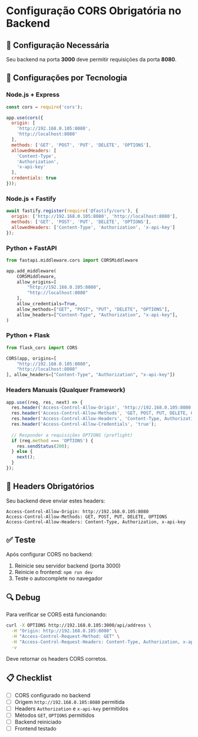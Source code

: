 # Configuração CORS Obrigatória no Backend

## 🎯 **Configuração Necessária**

Seu backend na porta **3000** deve permitir requisições da porta **8080**.

## 🔧 **Configurações por Tecnologia**

### **Node.js + Express**
```javascript
const cors = require('cors');

app.use(cors({
  origin: [
    'http://192.168.0.105:8080',
    'http://localhost:8080'
  ],
  methods: ['GET', 'POST', 'PUT', 'DELETE', 'OPTIONS'],
  allowedHeaders: [
    'Content-Type',
    'Authorization', 
    'x-api-key'
  ],
  credentials: true
}));
```

### **Node.js + Fastify**
```javascript
await fastify.register(require('@fastify/cors'), {
  origin: ['http://192.168.0.105:8080', 'http://localhost:8080'],
  methods: ['GET', 'POST', 'PUT', 'DELETE', 'OPTIONS'],
  allowedHeaders: ['Content-Type', 'Authorization', 'x-api-key']
});
```

### **Python + FastAPI**
```python
from fastapi.middleware.cors import CORSMiddleware

app.add_middleware(
    CORSMiddleware,
    allow_origins=[
        "http://192.168.0.105:8080",
        "http://localhost:8080"
    ],
    allow_credentials=True,
    allow_methods=["GET", "POST", "PUT", "DELETE", "OPTIONS"],
    allow_headers=["Content-Type", "Authorization", "x-api-key"],
)
```

### **Python + Flask**
```python
from flask_cors import CORS

CORS(app, origins=[
    "http://192.168.0.105:8080",
    "http://localhost:8080"
], allow_headers=["Content-Type", "Authorization", "x-api-key"])
```

### **Headers Manuais (Qualquer Framework)**
```javascript
app.use((req, res, next) => {
  res.header('Access-Control-Allow-Origin', 'http://192.168.0.105:8080');
  res.header('Access-Control-Allow-Methods', 'GET, POST, PUT, DELETE, OPTIONS');
  res.header('Access-Control-Allow-Headers', 'Content-Type, Authorization, x-api-key');
  res.header('Access-Control-Allow-Credentials', 'true');
  
  // Responder a requisições OPTIONS (preflight)
  if (req.method === 'OPTIONS') {
    res.sendStatus(200);
  } else {
    next();
  }
});
```

## 🚨 **Headers Obrigatórios**

Seu backend deve enviar estes headers:
```
Access-Control-Allow-Origin: http://192.168.0.105:8080
Access-Control-Allow-Methods: GET, POST, PUT, DELETE, OPTIONS
Access-Control-Allow-Headers: Content-Type, Authorization, x-api-key
```

## ✅ **Teste**

Após configurar CORS no backend:
1. Reinicie seu servidor backend (porta 3000)
2. Reinicie o frontend: `npm run dev`
3. Teste o autocomplete no navegador

## 🔍 **Debug**

Para verificar se CORS está funcionando:
```bash
curl -X OPTIONS http://192.168.0.105:3000/api/address \
  -H "Origin: http://192.168.0.105:8080" \
  -H "Access-Control-Request-Method: GET" \
  -H "Access-Control-Request-Headers: Content-Type, Authorization, x-api-key" \
  -v
```

Deve retornar os headers CORS corretos.

## 📋 **Checklist**

- [ ] CORS configurado no backend
- [ ] Origem `http://192.168.0.105:8080` permitida
- [ ] Headers `Authorization` e `x-api-key` permitidos  
- [ ] Métodos `GET`, `OPTIONS` permitidos
- [ ] Backend reiniciado
- [ ] Frontend testado